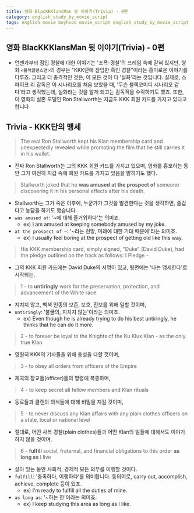```yaml
---
title: 영화 BlacKKKlansMan 뒷 이야기(Trivia) - 0편
category: english_study_by_movie_script
tags: english movie boyhood movie_script english_study_by_movie_script BlacKKKlansMan
---
```


## 영화 BlacKKKlansMan 뒷 이야기(Trivia) - 0편

- 언젠가부터 잠입 경찰에 대한 이야기는 '조폭-경찰'의 프레임 속에 갇혀 있지만, 영화 `<블랙클랜스맨>`의 경우는 "KKK단에 잠입한 흑인 경찰"이라는 흥미로운 이야기를 다루죠. 그리고 더 충격적인 것은, 이 모든 것이 다 '실화'라는 것입니다. 실제로, 스파이크 리 감독은 이 시나리오를 처음 보았을 때, '무슨 블랙코미디 시나리오 같다'라고 생각했는데, 실화라는 것을 알게 되고는 감독직을 수락하기도 했죠. 또한, 이 영화의 실존 모델인 Ron Stallworth는 지금도 KKK 회원 카드를 가지고 있다고 합니다

## Trivia - KKK단의 맹세

> The real Ron Stallworth kept his Klan membership card and unexpectedly revealed while promoting the film that he still carries it in his wallet. 

- 진짜 Ron Stallworth는 그의 KKK 회원 카드를 가지고 있으며, 영화를 홍보하는 동안 그가 여전히 지갑 속에 회원 카드를 가지고 있음을 밝히기도 했다.

> Stallworth joked that he **was amused** **at the prospect of** someone discovering it in his personal effects after his death. 

- Stallworth는 그가 죽은 이후에, 누군가가 그것을 발견한다는 것을 생각하면, 즐겁다고 농담을 하기도 했습니다.
- `was amused at`: '~에 대해 즐거워하다'는 의미죠.
  - ex) I am amused at keeping somebody amused by my joke.
- `at the prospect of ~`: '~라는 전망, 미래에 대한 기대 때문에'라는 의미죠.
  - ex) I usually feel boring at the prospect of getting old like this way.

> His KKK membership card, simply signed, "Duke" (David Duke), had the pledge outlined on the back as follows: I Pledge -

- 그의 KKK 회원 카드에는 David Duke의 서명이 있고, 뒷면에는 '나는 맹세한다'로 시작되는, 

> 1 - to **untiringly** work for the preservation, protection, and advancement of the White race

- 지치지 않고, 백색 인종의 보존, 보호, 진보를 위해 일할 것이며,
- `untiringly`: '불굴의, 지치지 않는'이라는 의미죠.
  - ex) Even though he is already trying to do his best untiringly, he thinks that he can do it more.

> 2 - to forever be loyal to the Knights of the Ku Klux Klan - as the only true Klan

- 영원히 KKK의 기사들을 위해 충성을 다할 것이며,

> 3 - to obey all orders from officers of the Empire

- 제국의 장교들(officer)들의 명령에 복종하며,

> 4 - to keep secret all fellow members and Klan rituals

- 동료들과 클랜의 의식들에 대해 비밀을 지킬 것이며, 

> 5 - to never discuss any Klan affairs with any plain clothes officers on a state, local or national level

- 절대로, 어떤 사복 경찰(plain clothes)들과 어떤 Klan의 일들에 대해서도 이야기하지 않을 것이며,

> 6 - **fulfill** social, fraternal, and financial obligations to this order **as long as** I live

- 살아 있는 동안 사회적, 경제적 모든 의무를 이행할 것이다.
- `fulfill`: '충족하다, 이행하다'를 의미합니다. 동의어로, carry out, accomplish, achieve, complete 등이 있죠.
  - ex) I'm ready to fulfill all the duties of mine.
- `as long as`: '~하는 한'이라는 의미죠.
  - ex) I keep studying this area as long as I like.
